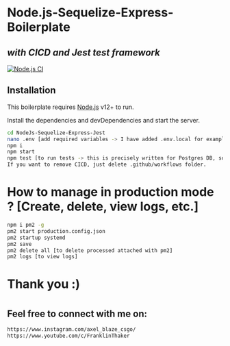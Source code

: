 # Node.js-Sequelize-Express-Boilerplate
## _with CICD and Jest test framework_

[![Node.js CI](https://github.com/FranklinThaker/NodeJs-Sequelize-Express-Jest-CICD-BoilerPlate/actions/workflows/ci.yml/badge.svg?branch=main)](https://github.com/FranklinThaker/NodeJs-Sequelize-Express-Jest-CICD-BoilerPlate/actions/workflows/ci.yml)

## Installation

This boilerplate requires [Node.js](https://nodejs.org/) v12+ to run.

Install the dependencies and devDependencies and start the server.

```sh
cd NodeJs-Sequelize-Express-Jest
nano .env [add required variables -> I have added .env.local for example]
npm i
npm start
npm test [to run tests -> this is precisely written for Postgres DB, so you might wanna change package.json test scripts for that.]
If you want to remove CICD, just delete .github/workflows folder.
```
#
# How to manage in production mode ? [Create, delete, view logs, etc.]
```sh
npm i pm2 -g
pm2 start production.config.json
pm2 startup systemd
pm2 save
pm2 delete all [to delete processed attached with pm2]
pm2 logs [to view logs]
```

# Thank you :)
#
## Feel free to connect with me on:
```sh
https://www.instagram.com/axel_blaze_csgo/
https://www.youtube.com/c/FranklinThaker
```